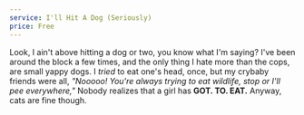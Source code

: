 ```yaml
---
service: I'll Hit A Dog (Seriously)
price: Free
---
```

Look, I ain't above hitting a dog or two, you know what I'm saying? I've been around the block a few times, and the only thing I hate more than the cops, are small yappy dogs. I *tried* to eat one's head, once, but my crybaby friends were all, *"Nooooo! You're always trying to eat wildlife, stop or I'll pee everywhere,"* Nobody realizes that a girl has **GOT. TO. EAT.** Anyway, cats are fine though.